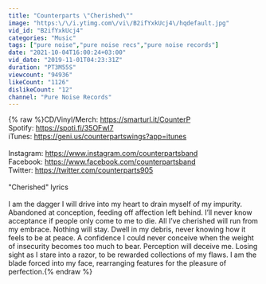 ```yaml
---
title: "Counterparts \"Cherished\""
image: "https:\/\/i.ytimg.com\/vi\/B2ifYxkUcj4\/hqdefault.jpg"
vid_id: "B2ifYxkUcj4"
categories: "Music"
tags: ["pure noise","pure noise recs","pure noise records"]
date: "2021-10-04T16:00:24+03:00"
vid_date: "2019-11-01T04:23:31Z"
duration: "PT3M55S"
viewcount: "94936"
likeCount: "1126"
dislikeCount: "12"
channel: "Pure Noise Records"
---
```

{% raw %}CD/Vinyl/Merch: <a rel="nofollow" target="blank" href="https://smarturl.it/CounterP">https://smarturl.it/CounterP</a><br />Spotify: <a rel="nofollow" target="blank" href="https://spoti.fi/35OFwl7">https://spoti.fi/35OFwl7</a><br />iTunes: <a rel="nofollow" target="blank" href="https://geni.us/counterpartswings?app=itunes">https://geni.us/counterpartswings?app=itunes</a><br /><br />Instagram: <a rel="nofollow" target="blank" href="https://www.instagram.com/counterpartsband">https://www.instagram.com/counterpartsband</a><br />Facebook: <a rel="nofollow" target="blank" href="https://www.facebook.com/counterpartsband">https://www.facebook.com/counterpartsband</a><br />Twitter: <a rel="nofollow" target="blank" href="https://twitter.com/counterparts905">https://twitter.com/counterparts905</a><br /><br />&quot;Cherished&quot; lyrics<br /><br />I am the dagger I will drive into my heart to drain myself of my impurity. <br />Abandoned at conception, feeding off affection left behind. I’ll never know acceptance if people only come to me to die. All I’ve cherished will run from my embrace. Nothing will stay. Dwell in my debris, never knowing how it feels to be at peace. A confidence I could never conceive when the weight of insecurity becomes too much to bear. Perception will deceive me. Losing sight as I stare into a razor, to be rewarded collections of my flaws. I am the blade forced into my face, rearranging features for the pleasure of perfection.{% endraw %}

